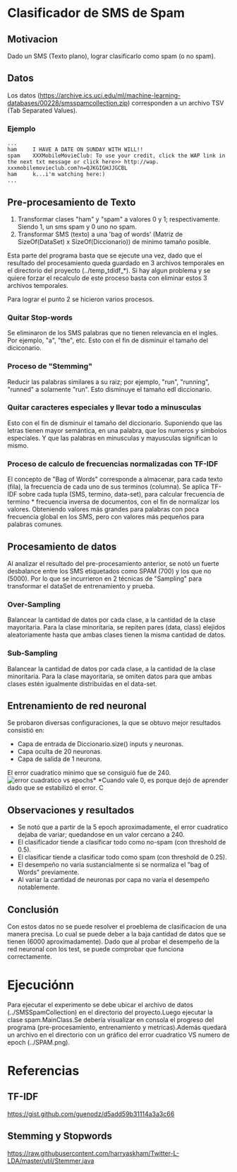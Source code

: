 # Clasificador de SMS de Spam

## Motivacion
Dado un SMS (Texto plano), lograr clasificarlo como spam (o no spam).

## Datos
Los datos (https://archive.ics.uci.edu/ml/machine-learning-databases/00228/smsspamcollection.zip) corresponden a un archivo TSV (Tab Separated Values).
### Ejemplo
```
...
ham		I HAVE A DATE ON SUNDAY WITH WILL!!
spam	XXXMobileMovieClub: To use your credit, click the WAP link in the next txt message or click here>> http://wap. xxxmobilemovieclub.com?n=QJKGIGHJJGCBL
ham		k...i'm watching here:)
...
```

## Pre-procesamiento de Texto
1. Transformar clases "ham" y "spam" a valores 0 y 1; respectivamente. Siendo 1, un sms spam y 0 uno no spam.
2. Transformar SMS (texto) a una 'bag of words' (Matriz de SizeOf(DataSet) x SizeOf(Diccionario)) de minimo tamaño posible.

Esta parte del programa basta que se ejecute una vez, dado que el resultado del procesamiento queda guardado en 3 archivos temporales en el directorio del proyecto (../temp_tdidf_*). Si hay algun problema y se quiere forzar el recalculo de este proceso basta con eliminar estos 3 archivos temporales.

Para lograr el punto 2 se hicieron varios procesos.

### Quitar Stop-words
Se eliminaron de los SMS palabras que no tienen relevancia en el ingles. Por ejemplo, "a", "the", etc. 
Esto con el fin de disminuir el tamaño del diciconario.

### Proceso de "Stemming"
Reducir las palabras similares a su raiz; por ejemplo, "run", "running", "runned" a solamente "run".
Esto disminuye el tamaño edl diccionario.

### Quitar caracteres especiales y llevar todo a minusculas
Esto con el fin de disminuir el tamaño del diccionario. Suponiendo que las letras tienen mayor semántica, en una palabra, que los numeros y símbolos especiales. Y que las palabras en minusculas y mayusculas significan lo mismo.

### Proceso de calculo de frecuencias normalizadas con TF-IDF
El concepto de "Bag of Words" corresponde a almacenar, para cada texto (fila), la frecuencia de cada uno de sus terminos (columna).
Se aplica TF-IDF sobre cada tupla (SMS, termino, data-set), para calcular frecuencia de termino * frecuencia inversa de documentos, con el fin de normalizar los valores. Obteniendo valores más grandes para palabras con poca frecuencia global en los SMS, pero con valores más pequeños para palabras comunes.

## Procesamiento de datos
Al analizar el resultado del pre-procesamiento anterior, se notó un fuerte desbalance entre los SMS etiquetados como SPAM (700) y los que no (5000).
Por lo que se incurrieron en 2 técnicas de "Sampling" para transformar el dataSet de entrenamiento y prueba.

### Over-Sampling
Balancear la cantidad de datos por cada clase, a la cantidad de la clase mayoritaria.
Para la clase minoritaria, se repiten pares (data, class) elejidos aleatoriamente hasta que ambas clases tienen la misma cantidad de datos.

### Sub-Sampling
Balancear la cantidad de datos por cada clase, a la cantidad de la clase minoritaria.
Para la clase mayoritaria, se omiten datos para que ambas clases estén igualmente distribuidas en el data-set.

## Entrenamiento de red neuronal
Se probaron diversas configuraciones, la que se obtuvo mejor resultados consistió en:
* Capa de entrada de Diccionario.size() inputs y neuronas.
* Capa oculta de 20 neuronas.
* Capa de salida de 1 neurona.

El error cuadratico minimo que se consiguió fue de 240.
![error cuadratico vs epochs](https://i.imgur.com/SbL9nkL.png)*
*Cuando vale 0, es porque dejó de aprender dado que se estabilizó el error.
C
## Observaciones y resultados
* Se notó que a partir de la 5 epoch aproximadamente, el error cuadratico dejaba de variar; quedandose en un valor cercano a 240.
* El clasificador tiende a clasificar todo como no-spam (con threshold de 0.5).
* El clasificar tiende a clasificar todo como spam (con threshold de 0.25).
* El desempeño no varia sustancialmente si se normaliza el "bag of Words" previamente.
* Al variar la cantidad de neuronas por capa no varía el desempeño notablemente.

## Conclusión
Con estos datos no se puede resolver el proeblema de clasificacion de una manera precisa. Lo cual se puede deber a la baja cantidad de datos que se tienen (6000 aproximadamente). Dado que al probar el desempeño de la red neuronal con los test, se puede comprobar que funciona correctamente.

# Ejecuciónn
Para ejecutar el experimento se debe ubicar el archivo de datos (../SMSSpamCollection) en el directorio del proyecto.Luego ejecutar la clase spam.MainClass.Se debería visualizar en consola el progreso del programa (pre-procesamiento, entrenamiento y metricas).Además quedará un archivo en el directorio con un gráfico del error cuadratico VS numero de epoch (../SPAM.png).

# Referencias
## TF-IDF
https://gist.github.com/guenodz/d5add59b31114a3a3c66

## Stemming y Stopwords
https://raw.githubusercontent.com/harryaskham/Twitter-L-LDA/master/util/Stemmer.java

